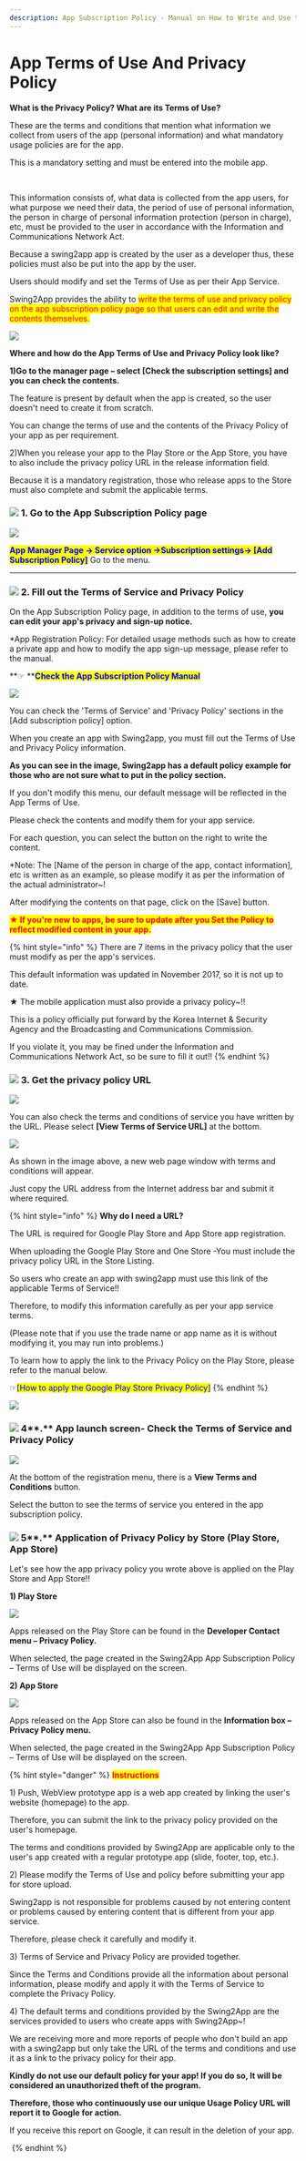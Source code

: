 ```yaml
---
description: App Subscription Policy - Manual on How to Write and Use the Privacy Policy
---
```


# App Terms of Use And Privacy Policy

**What is the Privacy Policy? What are its Terms of Use?**

These are the terms and conditions that mention what information we collect from users of the app (personal information) and what mandatory usage policies are for the app.

This is a mandatory setting and must be entered into the mobile app.

﻿

This information consists of, what data is collected from the app users, for what purpose we need their data, the period of use of personal information, the person in charge of personal information protection (person in charge), etc, must be provided to the user in accordance with the Information and Communications Network Act.

Because a swing2app app is created by the user as a developer thus, these policies must also be put into the app by the user.&#x20;

Users should modify and set the Terms of Use as per their App Service.

Swing2App provides the ability to <mark style="color:red;">write the terms of use and privacy policy on the app subscription policy page so that users can edit and write the contents themselves.</mark>

![](<../../.gitbook/assets/구분선 (1) (1) (1).PNG>)

**Where and how do the App Terms of Use and Privacy Policy look like?**

**1)Go to the manager page – select \[Check the subscription settings] and you can check the contents.**

The feature is present by default when the app is created, so the user doesn't need to create it from scratch.

You can change the terms of use and the contents of the Privacy Policy of your app as per requirement.



2\)When you release your app to the Play Store or the App Store, you have to also include the privacy policy URL in the release information field.

Because it is a mandatory registration, those who release apps to the Store must also complete and submit the applicable terms.

### ![](https://wp.swing2app.co.kr/wp-content/uploads/2018/09/%EB%8B%A8%EB%9D%BD1-1.png) **1.** Go to the App Subscription Policy page

![](../../.gitbook/assets/Untitled-2-Redg.png)

<mark style="color:blue;">**App Manager Page → Service option →Subscription settings→ \[Add Subscription Policy]**</mark> Go to the menu.

***

### ![](broken-reference) **2.** Fill out the Terms of Service and Privacy Policy



On the App Subscription Policy page, in addition to the terms of use, **you can edit your app's privacy and sign-up notice.**

\*App Registration Policy: For detailed usage methods such as how to create a private app and how to modify the app sign-up message, please refer to the manual.

**☞ **<mark style="color:blue;">**Check the App Subscription Policy Manual**</mark>

![](../../.gitbook/assets/Untitled-2-Rerhvered.png)

You can check the 'Terms of Service' and 'Privacy Policy' sections in the \[Add subscription policy] option.

When you create an app with Swing2app, you must fill out the Terms of Use and Privacy Policy information.

**As you can see in the image, Swing2app has a default policy example for those who are not sure what to put in the policy section.**

If you don't modify this menu, our default message will be reflected in the App Terms of Use.

Please check the contents and modify them for your app service.

For each question, you can select the button on the right to write the content.

\*Note: The \[Name of the person in charge of the app, contact information], etc is written as an example, so please modify it as per the information of the actual administrator\~!

After modifying the contents on that page, click on the \[Save] button.

<mark style="color:red;">**★ If you're new to apps, be sure to update after you Set the Policy to reflect modified content in your app.**</mark>



{% hint style="info" %}
There are 7 items in the privacy policy that the user must modify as per the app's services.

This default information was updated in November 2017, so it is not up to date.&#x20;

★ The mobile application must also provide a privacy policy\~!!

This is a policy officially put forward by the Korea Internet & Security Agency and the Broadcasting and Communications Commission.

If you violate it, you may be fined under the Information and Communications Network Act, so be sure to fill it out!!
{% endhint %}

### **​**​![](https://files.gitbook.com/v0/b/gitbook-x-prod.appspot.com/o/spaces%2FmsJj00k8mj8AcVpnn9Xs%2Fuploads%2F6SD8AfYRweHpLxAGRhwZ%2Fimage.png?alt=media\&token=337da748-ab67-46fc-97ff-c0eecda431d1) **3. Ge**t the privacy policy URL

![](../../.gitbook/assets/Untitled-2-Reegsd.png)

You can also check the terms and conditions of service you have written by the URL. Please select **\[View Terms of Service URL]** at the bottom.&#x20;

&#x20;

![](../../.gitbook/assets/Untitled-2-Resegsred.png)

As shown in the image above, a new web page window with terms and conditions will appear.

Just copy the URL address from the Internet address bar and submit it where required.



{% hint style="info" %}
**Why do I need a URL?**

The URL is required for Google Play Store and App Store app registration.

When uploading the Google Play Store and One Store -You must include the privacy policy URL in the Store Listing.

So users who create an app with swing2app must use this link of the applicable Terms of Service!!

Therefore, to modify this information carefully as per your app service terms.

(Please note that if you use the trade name or app name as it is without modifying it, you may run into problems.)

To learn how to apply the link to the Privacy Policy on the Play Store, please refer to the manual below.

☞<mark style="color:blue;">\[How to apply the Google Play Store Privacy Policy]</mark>
{% endhint %}

![](../../.gitbook/assets/Untitled-2-RgesESred.png)



### **​**​![](https://files.gitbook.com/v0/b/gitbook-x-prod.appspot.com/o/spaces%2FmsJj00k8mj8AcVpnn9Xs%2Fuploads%2F6SD8AfYRweHpLxAGRhwZ%2Fimage.png?alt=media\&token=337da748-ab67-46fc-97ff-c0eecda431d1) 4**.** App launch screen- Check the Terms of Service and Privacy Policy

![](../../.gitbook/assets/dbgdbred.png)

At the bottom of the registration menu, there is a **View Terms and Conditions** button.

Select the button to see the terms of service you entered in the app subscription policy.

### **​**​![](https://files.gitbook.com/v0/b/gitbook-x-prod.appspot.com/o/spaces%2FmsJj00k8mj8AcVpnn9Xs%2Fuploads%2F6SD8AfYRweHpLxAGRhwZ%2Fimage.png?alt=media\&token=337da748-ab67-46fc-97ff-c0eecda431d1) 5**.** Application of Privacy Policy by Store (Play Store, App Store)

Let's see how the app privacy policy you wrote above is applied on the Play Store and App Store!!



**1) Play Store**

![](../../.gitbook/assets/fwad-3.png)

Apps released on the Play Store can be found in the **Developer Contact menu – Privacy Policy.**

When selected, the page created in the Swing2App App Subscription Policy – Terms of Use will be displayed on the screen.



**2) App Store**

![](https://wp.swing2app.co.kr/wp-content/uploads/2018/10/%EA%B0%9C%EC%9D%B8%EC%A0%95%EB%B3%B42\_20.04.png)

Apps released on the App Store can also be found in the **Information box – Privacy Policy menu.**

When selected, the page created in the Swing2App App Subscription Policy – Terms of Use will be displayed on the screen.



{% hint style="danger" %}
﻿<mark style="color:red;">**Instructions**</mark>



1\) Push, WebView prototype app is a web app created by linking the user's website (homepage) to the app.

Therefore, you can submit the link to the privacy policy provided on the user's homepage.

The terms and conditions provided by Swing2App are applicable only to the user's app created with a regular prototype app (slide, footer, top, etc.).

2\) Please modify the Terms of Use and policy before submitting your app for store upload.

Swing2app is not responsible for problems caused by not entering content or problems caused by entering content that is different from your app service.

Therefore, please check it carefully and modify it.

3\) Terms of Service and Privacy Policy are provided together.

Since the Terms and Conditions provide all the information about personal information, please modify and apply it with the Terms of Service to complete the Privacy Policy.

4\) The default terms and conditions provided by the Swing2App are the services provided to users who create apps with Swing2App\~!

We are receiving more and more reports of people who don't build an app with a swing2app but only take the URL of the terms and conditions and use it as a link to the privacy policy for their app.

**Kindly do not use our default policy for your app! If you do so, It will be considered an unauthorized theft of the program.**

**Therefore, those who continuously use our unique Usage Policy URL will report it to Google for action.**

If you receive this report on Google, it can result in the deletion of your app.&#x20;



﻿
{% endhint %}

